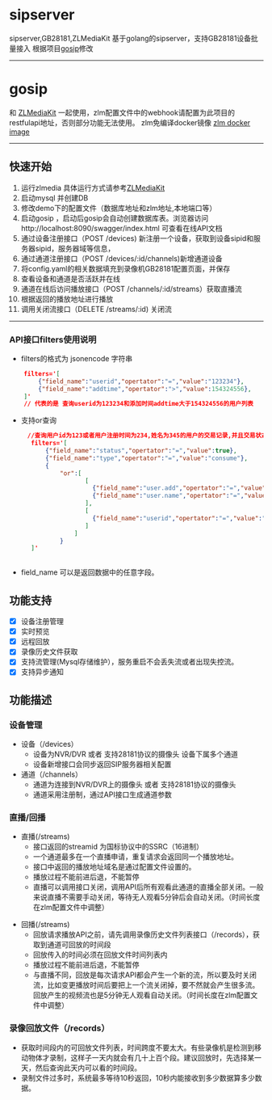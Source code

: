 # sipserver
sipserver,GB28181,ZLMediaKit
基于golang的sipserver，支持GB28181设备批量接入
根据项目[gosip](https://github.com/panjjo/gosip)修改

---
# gosip
和 [ZLMediaKit](https://github.com/xia-chu/ZLMediaKit) 一起使用，zlm配置文件中的webhook请配置为此项目的restfulapi地址，否则部分功能无法使用。
zlm免编译docker镜像 [zlm docker image](https://hub.docker.com/repository/docker/panjjo/zlmediakit)

---
## 快速开始
1. 运行zlmedia 具体运行方式请参考[ZLMediaKit](https://github.com/xia-chu/ZLMediaKit)
2. 启动mysql 并创建DB
3. 修改demo下的配置文件（数据库地址和zlm地址,本地端口等）
4. 启动gosip ，启动后gosip会自动创建数据库表。浏览器访问http://localhost:8090/swagger/index.html 可查看在线API文档
5. 通过设备注册接口（POST /devices) 新注册一个设备，获取到设备sipid和服务器sipid，服务器域等信息，
6. 通过通道注册接口（POST /devices/:id/channels)新增通道设备
7. 将config.yaml的相关数据填充到录像机GB28181配置页面，并保存
8. 查看设备和通道是否活跃并在线
9. 通道在线后访问播放接口（POST /channels/:id/streams）获取直播流
10. 根据返回的播放地址进行播放
11. 调用关闭流接口（DELETE /streams/:id) 关闭流

---
### API接口filters使用说明
- filters的格式为 jsonencode 字符串 
``` json
    filters='[ 
        {"field_name":"userid","opertator":"=","value":"123234"},
        {"field_name":"addtime","opertator":">","value":154324556}, 
    ]' 
    // 代表的是 查询userid为123234和添加时间addtime大于154324556的用户列表
```

- 支持or查询 
``` json
     //查询用户id为123或者用户注册时间为234,姓名为345的用户的交易记录,并且交易状态为成功,交易类型为消费,查询条件为 
      filters='[ 
          {"field_name":"status","opertator":"=","value":true}, 
          {"field_name":"type","opertator":"=","value":"consume"}, 
          { 
              "or":[ 
                     [ 
                       {"field_name":"user.add","opertator":"=","value":"234"}, 
                       {"field_name":"user.name","opertator":"=","value":345} 
                     ], 
                     [ 
                       {"field_name":"userid","opertator":"=","value":"123"}, 
                     ] 
                  ] 
              } 
      ]'
 
```
- field_name 可以是返回数据中的任意字段。

## 功能支持
- [X] 设备注册管理
- [X] 实时预览
- [X] 远程回放
- [X] 录像历史文件获取
- [X] 支持流管理(Mysql存储维护），服务重启不会丢失流或者出现失控流。
- [X] 支持异步通知

## 功能描述
### 设备管理
  + 设备（/devices）
    - 设备为NVR/DVR 或者 支持28181协议的摄像头
    设备下属多个通道
    <!-- - 设备采用注册制，通过API接口注册生成设备相关参数 -->
    - 设备新增接口会同步返回SIP服务器相关配置
  + 通道（/channels）
    - 通道为连接到NVR/DVR上的摄像头 或者 支持28181协议的摄像头
    - 通道采用注册制，通过API接口生成通道参数

### 直播/回播
+ 直播(/streams)
  - 接口返回的streamid 为国标协议中的SSRC（16进制）
  - 一个通道最多在一个直播申请，重复请求会返回同一个播放地址。
  - 接口中返回的播放地址域名是通过配置文件设置的。
  - 播放过程不能前进后退，不能暂停
  - 直播可以调用接口关闭，调用API后所有观看此通道的直播全部关闭。一般来说直播不需要手动关闭，等待无人观看5分钟后会自动关闭。（时间长度在zlm配置文件中调整）

- 回播(/streams)
  - 回放请求播放API之前，请先调用录像历史文件列表接口（/records），获取到通道可回放的时间段
  - 回放传入的时间必须在回放文件时间列表内
  - 播放过程不能前进后退，不能暂停
  - 与直播不同，回放是每次请求API都会产生一个新的流，所以要及时关闭流，比如变更播放时间后要把上一个流关闭掉，要不然就会产生很多流。回放产生的视频流也是5分钟无人观看自动关闭。（时间长度在zlm配置文件中调整）
### 录像回放文件（/records）
  - 获取时间段内的可回放文件列表，时间跨度不要太大。有些录像机是检测到移动物体才录制，这样子一天内就会有几十上百个段。建议回放时，先选择某一天，然后查询此天内可以看的时间段。
  - 录制文件过多时，系统最多等待10秒返回，10秒内能接收到多少数据算多少数据。
